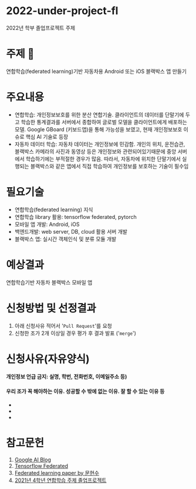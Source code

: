 # 2022-under-project-fl
2022년 학부 졸업프로젝트 주제

# 주제 :tada:
연합학습(federated learning)기반 자동차용 Android 또는 iOS 블랙박스 앱 만들기

# 주요내용 
+ 연합학습: 개인정보보호를 위한 분산 연합기술. 클라이언트의 데이터를 단말기에 두고 학습한 통계결과를 서버에서 종합하여 글로벌 모델을 클라이언트에게 배포하는 모델. Google GBoard (키보드앱)을 통해 가능성을 보였고, 현재 개인정보보호 이슈로 핵심 AI 기술로 등장
+ 자동차 데이터 학습: 자동차 데이터는 개인정보에 민감함. 개인의 위치, 운전습관, 블랙박스 카메라의 사진과 동영상 등은 개인정보와 관련되어있기때문에 중앙 서버에서 학습하기에는 부적절한 경우가 많음. 따라서, 자동차에 위치한 단말기에서 실행되는 블랙박스와 같은 앱에서 직접 학습하여 개인정보를 보호하는 기술이 필수임

# 필요기술
+ 연합학습(federated learning) 지식 
+ 연합학습 library 활용: tensorflow federated, pytorch
+ 모바일 앱 개발: Android, iOS
+ 백엔드개발: web server, DB, cloud 활용 서버 개발
+ 블랙박스 앱: 실시간 객체인식 및 분류 모듈 개발


# 예상결과
연합학습기반 자동차 블랙박스 모바일 앱 

# 신청방법 및 선정결과
1. 아래 신청사유 적어서 '```Pull Request```'를 요청
2. 신청한 조가 2개 이상일 경우 평가 후 결과 발표 ('```merge```')

# 신청사유(자유양식) 
#### 개인정보 언급 금지: 실명, 학번, 전화번호, 이메일주소 등)
#### 우리 조가 꼭 해야하는 이유. 성공할 수 밖에 없는 이유. 잘 할 수 있는 이유 등
*
* 
*



# 참고문헌
1. [Google  AI Blog](https://ai.googleblog.com/2017/04/federated-learning-collaborative.html)
2. [Tensorflow Federated](https://www.tensorflow.org/federated/federated_learning)
3. [Federated learning paper by 문현수](https://www.mdpi.com/2079-9292/10/1/27/pdf)
4. [2021년 4학년 연합학습 주제 졸업프로젝트](https://cnuswaiproject.wixsite.com/2021-2/post/%EC%97%B0%ED%95%A9%ED%95%99%EC%8A%B5%EC%9D%84-%EC%9D%B4%EC%9A%A9%ED%95%9C-%EA%B5%AD%EB%82%B4-%EC%97%AC%ED%96%89%EC%A7%80-%EC%B6%94%EC%B2%9C-%EC%96%B4%ED%94%8C%EB%A6%AC%EC%BC%80%EC%9D%B4%EC%85%98)
